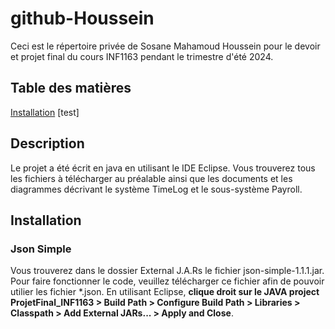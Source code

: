 # github-Houssein
Ceci est le répertoire privée de Sosane Mahamoud Houssein pour le devoir et projet final du cours INF1163 pendant le trimestre d'été 2024.

## Table des matières
[Installation](#installation)
[test]

## Description
Le projet a été écrit en java en utilisant le IDE Eclipse. Vous trouverez tous les fichiers à télécharger au préalable ainsi que les documents et les diagrammes décrivant le système TimeLog et le sous-système Payroll.

## Installation

### Json Simple
Vous trouverez dans le dossier External J.A.Rs le fichier json-simple-1.1.1.jar. Pour faire fonctionner le code, veuillez télécharger ce fichier afin de pouvoir utilier les fichier *.json.
En utilisant Eclipse, **clique droit sur le JAVA project ProjetFinal_INF1163 > Build Path > Configure Build Path > Libraries > Classpath > Add External JARs... > Apply and Close**.
